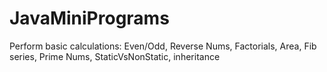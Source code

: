# JavaMiniPrograms
Perform basic calculations: Even/Odd, Reverse Nums, Factorials, Area, Fib series, Prime Nums, StaticVsNonStatic,
inheritance
